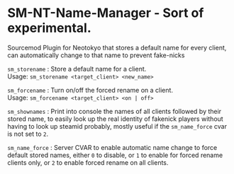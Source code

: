 # SM-NT-Name-Manager - Sort of experimental.
Sourcemod Plugin for Neotokyo that stores a default name for every client, can automatically change to that name to prevent fake-nicks  

`sm_storename` : Store a default name for a client.   
Usage: `sm_storename <target_client> <new_name>`  

`sm_forcename` : Turn on/off the forced rename on a client.   
Usage: `sm_forcename <target_client> <on | off>`  

`sm_shownames` : Print into console the names of all clients followed by their stored name, to easily look up the real identity of fakenick players without having to look up steamid probably, mostly useful if the `sm_name_force` cvar is not set to `2`.  

`sm_name_force` : Server CVAR to enable automatic name change to force default stored names, either `0` to disable, or `1` to enable for forced rename clients only, or `2` to enable forced rename on all clients.
